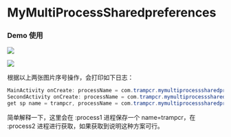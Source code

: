 # MyMultiProcessSharedpreferences

### Demo 使用

![](https://i.loli.net/2019/11/27/UowakHTZjLW2e8J.png)

![](https://i.loli.net/2019/11/27/QF87kr9VCcElsSA.png)



根据以上两张图片序号操作，会打印如下日志：

```Java
MainActivity onCreate: processName = com.trampcr.mymultiprocesssharedpreferences:process1
SecondActivity onCreate: processName = com.trampcr.mymultiprocesssharedpreferences:process2
get sp name = trampcr, processName = com.trampcr.mymultiprocesssharedpreferences:process2
```

简单解释一下，这里会在 :process1 进程保存一个 name=trampcr，在 :process2 进程进行获取，如果获取到说明这种方案可行。
